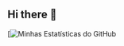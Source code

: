## Hi there 👋

[![Minhas Estatísticas do GitHub](https://github.com/anuraghazra/github-readme-stats)
